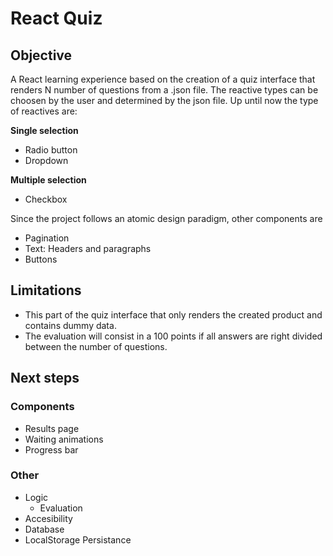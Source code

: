 # React Quiz

## Objective
A React learning experience based on the creation of a quiz interface that renders N number of questions from a .json file. The reactive types can be choosen by the user and determined by the json file. Up until now the type of reactives are:

**Single selection**
- Radio button
 - Dropdown
 
**Multiple selection**
 - Checkbox
 
Since the project follows an atomic design paradigm, other components are
- Pagination 
- Text: Headers and paragraphs
- Buttons

## Limitations

- This part of the quiz interface that only renders the created product and contains dummy data.
- The evaluation will consist in a 100 points if all answers are right divided between the number of questions.

## Next steps
### **Components**
- Results page
- Waiting animations
- Progress bar

### Other
- Logic
  - Evaluation
- Accesibility
- Database
- LocalStorage Persistance
  
